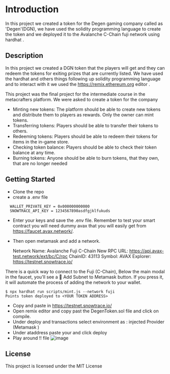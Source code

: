 # Introduction 
In this project we created a token for the Degen gaming company called as 'Degen'(DGN), we have used the solidity programming language to create the token and we deployed it to the Avalanche C-Chain fuji network using hardhat . 

## Description

In this project we created a DGN token that the players will get and they can  redeem the tokens for exiting prizes that are currently listed. We have used the hardhat and others things following up solidity programming language and to interact with it we used the https://remix.ethereum.org editor .

This project was the final project for the intermediate course in the metacrafters platform. We were asked to create a token for the company 

* Minting new tokens: The platform should be able to create new tokens and distribute them to players as rewards. Only the owner can mint tokens.
* Transferring tokens: Players should be able to transfer their tokens to others.
* Redeeming tokens: Players should be able to redeem their tokens for items in the in-game store.
* Checking token balance: Players should be able to check their token balance at any time.
* Burning tokens: Anyone should be able to burn tokens, that they own, that are no longer needed

## Getting Started
* Clone the repo
* create a .env file
```
  WALLET_PRIVATE_KEY = 0x000000000000 
  SNOWTRACE_API_KEY = 1234567890asdfgjklfukuds
```
* Enter your keys and save the .env file.
Remember to test your smart contract you will need dummy avax that you will easily get from https://faucet.avax.network/.
* Then open metamask and add a network.

  Network Name: Avalanche Fuji C-Chain New RPC URL: https://api.avax-test.network/ext/bc/C/rpc ChainID: 43113 Symbol: AVAX Explorer: https://testnet.snowtrace.io/

There is a quick way to connect to the Fuji (C-Chain), Below the main modal in the faucet, you'll see a 🦊 Add Subnet to Metamask button. If you press it, it will automate the process of adding the network to your wallet.

```
$ npx hardhat run scripts/mint.js --network fuji
Points token deployed to <YOUR TOKEN ADDRESS>

```
* Copy <YOUR TOKEN ADDRESS> and paste in https://testnet.snowtrace.io/
* Open remix editor and copy past the DegenToken.sol file and click on compile.
* Under deploy and transactions select environment as : injected Provider (Metamask )
* Under ataddress paste your <YOUR TOKEN ADDRESS> and click deploy
* Play around !!
file
![image](https://github.com/Verma001manik/game-token/assets/97086386/6a261d9c-9b97-4c98-b3ce-baee3eef299a)


## License

This project is licensed under the MIT License 
